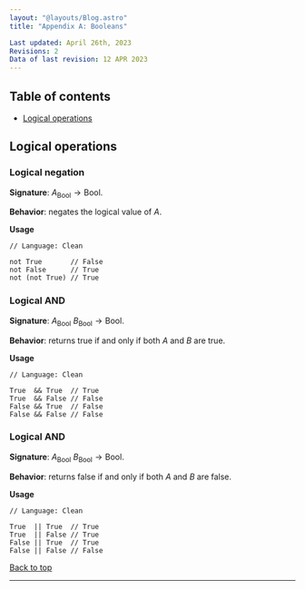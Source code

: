 ```yaml
---
layout: "@layouts/Blog.astro"
title: "Appendix A: Booleans"

Last updated: April 26th, 2023
Revisions: 2
Data of last revision: 12 APR 2023
---
```


## Table of contents

- [Logical operations](#logical-operations)

## Logical operations 

### Logical negation

**Signature**: $A_{\text{Bool}}\rightarrow\text{Bool}$.

**Behavior**: negates the logical value of $A$.

**Usage**

```
// Language: Clean

not True       // False
not False      // True
not (not True) // True
```

### Logical AND

**Signature**: $A_{\text{Bool}}{~}B_{\text{Bool}}\rightarrow\text{Bool}$.

**Behavior**: returns true if and only if both $A$ and $B$ are true.

**Usage**

```
// Language: Clean

True  && True  // True
True  && False // False
False && True  // False
False && False // False
```

### Logical AND

**Signature**: $A_{\text{Bool}}{~}B_{\text{Bool}}\rightarrow\text{Bool}$.

**Behavior**: returns false if and only if both $A$ and $B$ are false.

**Usage**

```
// Language: Clean

True  || True  // True
True  || False // True
False || True  // True
False || False // False
```

[Back to top](#)

---